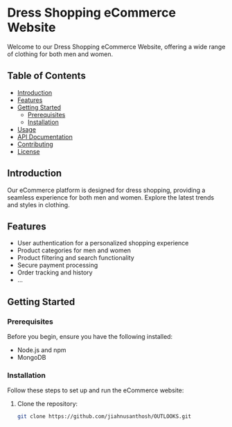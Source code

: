 # Dress Shopping eCommerce Website

Welcome to our Dress Shopping eCommerce Website, offering a wide range of clothing for both men and women.

## Table of Contents
- [Introduction](#introduction)
- [Features](#features)
- [Getting Started](#getting-started)
  - [Prerequisites](#prerequisites)
  - [Installation](#installation)
- [Usage](#usage)
- [API Documentation](#api-documentation)
- [Contributing](#contributing)
- [License](#license)

## Introduction

Our eCommerce platform is designed for dress shopping, providing a seamless experience for both men and women. Explore the latest trends and styles in clothing.

## Features

- User authentication for a personalized shopping experience
- Product categories for men and women
- Product filtering and search functionality
- Secure payment processing
- Order tracking and history
- ...

## Getting Started

### Prerequisites

Before you begin, ensure you have the following installed:

- Node.js and npm
- MongoDB

### Installation

Follow these steps to set up and run the eCommerce website:

1. Clone the repository:
   ```bash
   git clone https://github.com/jiahnusanthosh/OUTLOOKS.git
